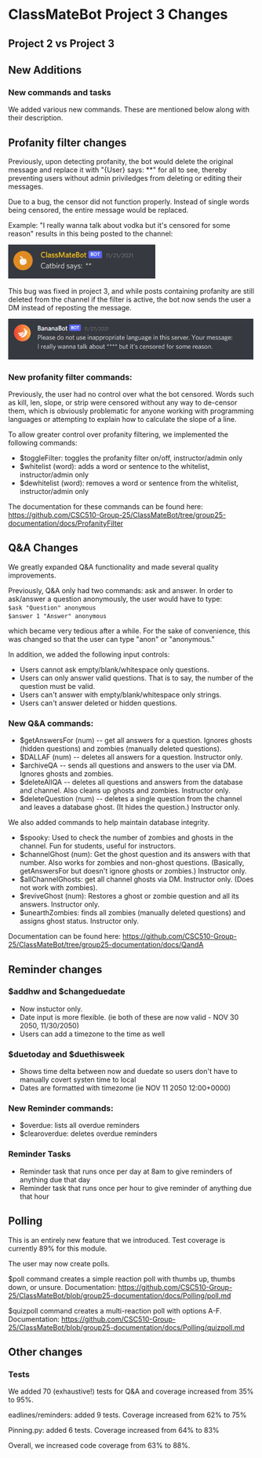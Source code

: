 # ClassMateBot Project 3 Changes
## Project 2 vs Project 3

## New Additions

### New commands and tasks
We added various new commands. These are mentioned below along with their description.

## Profanity filter changes

Previously, upon detecting profanity, the bot would delete the original message and replace it with "{User} says: \**" for all to see, thereby preventing users without admin priviledges from deleting or editing their messages.  

Due to a bug, the censor did not function properly. Instead of single words being censored, the entire message would be replaced. 

Example: "I really wanna talk about vodka but it's censored for some reason" results in this being posted to the channel:

<img src="https://github.com/CSC510-Group-25/ClassMateBot/blob/group25-documentation/data/proj3media/profanity/filtering.png?raw=true" width="300">

This bug was fixed in project 3, and while posts containing profanity are still deleted from the channel if the filter is active, the bot now sends the user a DM instead of reposting the message.

<img src="https://github.com/CSC510-Group-25/ClassMateBot/blob/group25-documentation/data/proj3media/profanity/filterdm.png?raw=true" width="500">

### New profanity filter commands:

Previously, the user had no control over what the bot censored. Words such as kill, len, slope, or strip were censored without any way to de-censor them, which is obviously problematic for anyone working with programming languages or attempting to explain how to calculate the slope of a line.

To allow greater control over profanity filtering, we implemented the following commands:  

* $toggleFilter: toggles the profanity filter on/off, instructor/admin only
* $whitelist (word): adds a word or sentence to the whitelist, instructor/admin only
* $dewhitelist (word): removes a word or sentence from the whitelist, instructor/admin only

The documentation for these commands can be found here: https://github.com/CSC510-Group-25/ClassMateBot/tree/group25-documentation/docs/ProfanityFilter

## Q&A Changes

We greatly expanded Q&A functionality and made several quality improvements.

Previously, Q&A only had two commands: ask and answer. In order to ask/answer a question anonymously, the user would have to type:  
`$ask "Question" anonymous`  
`$answer 1 "Answer" anonymous`

which became very tedious after a while. For the sake of convenience, this was changed so that the user can type "anon" or "anonymous."  

In addition, we added the following input controls:
* Users cannot ask empty/blank/whitespace only questions.
* Users can only answer valid questions. That is to say, the number of the question must be valid. 
* Users can't answer with empty/blank/whitespace only strings.
* Users can't answer deleted or hidden questions.

### New Q&A commands:

* $getAnswersFor (num) -- get all answers for a question. Ignores ghosts (hidden questions) and zombies (manually deleted questions).
* $DALLAF (num) -- deletes all answers for a question. Instructor only.
* $archiveQA -- sends all questions and answers to the user via DM. Ignores ghosts and zombies.
* $deleteAllQA -- deletes all questions and answers from the database and channel. Also cleans up ghosts and zombies. Instructor only.
* $deleteQuestion (num) -- deletes a single question from the channel and leaves a database ghost. (It hides the question.) Instructor only.

We also added commands to help maintain database integrity. 

* $spooky: Used to check the number of zombies and ghosts in the channel. Fun for students, useful for instructors.
* $channelGhost (num): Get the ghost question and its answers with that number. Also works for zombies and non-ghost questions. (Basically, getAnswersFor but doesn't ignore ghosts or zombies.) Instructor only.
* $allChannelGhosts: get all channel ghosts via DM. Instructor only. (Does not work with zombies).
* $reviveGhost (num): Restores a ghost or zombie question and all its answers. Instructor only.
* $unearthZombies: finds all zombies (manually deleted questions) and assigns ghost status. Instructor only.

Documentation can be found here: https://github.com/CSC510-Group-25/ClassMateBot/tree/group25-documentation/docs/QandA

## Reminder changes

### $addhw and $changeduedate
* Now instuctor only.
* Date input is more flexible. (ie both of these are now valid - NOV 30 2050, 11/30/2050)
* Users can add a timezone to the time as well

### $duetoday and $duethisweek
* Shows time delta between now and duedate so users don't have to manually covert systen time to local
* Dates are formatted with timezome (ie NOV 11 2050 12:00+0000)

### New Reminder commands:

* $overdue: lists all overdue reminders
* $clearoverdue: deletes overdue reminders

### Reminder Tasks
* Reminder task that runs once per day at 8am to give reminders of anything due that day
* Reminder task that runs once per hour to give reminder of anything due that hour

## Polling

This is an entirely new feature that we introduced. Test coverage is currently 89% for this module.

The user may now create polls.

$poll command creates a simple reaction poll with thumbs up, thumbs down, or unsure. Documentation:
https://github.com/CSC510-Group-25/ClassMateBot/blob/group25-documentation/docs/Polling/poll.md

$quizpoll command creates a multi-reaction poll with options A-F. Documentation:
https://github.com/CSC510-Group-25/ClassMateBot/blob/group25-documentation/docs/Polling/quizpoll.md


## Other changes

### Tests

We added 70 (exhaustive!) tests for Q&A and coverage increased from 35% to 95%.

eadlines/reminders: added 9 tests. Coverage increased from 62% to 75%

Pinning.py: added 6 tests. Coverage increased from 64% to 83%

Overall, we increased code coverage from 63% to 88%.

